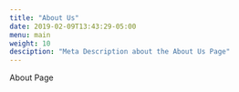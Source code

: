 ```yaml
---
title: "About Us"
date: 2019-02-09T13:43:29-05:00
menu: main
weight: 10
desciption: "Meta Description about the About Us Page"
---
```


About Page